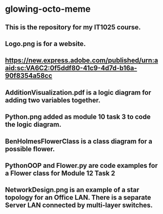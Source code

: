 # glowing-octo-meme
## This is the repository for my IT1025 course.
## Logo.png is for a website.
## https://new.express.adobe.com/published/urn:aaid:sc:VA6C2:0f5ddf80-41c9-4d7d-b16a-90f8354a58cc
## AdditionVisualization.pdf is a logic diagram for adding two variables together.
## Python.png added as module 10 task 3 to code the logic diagram.
## BenHolmesFlowerClass is a class diagram for a possible flower.
## PythonOOP and Flower.py are code examples for a Flower class for Module 12 Task 2
## NetworkDesign.png is an example of a star topology for an Office LAN. There is a separate Server LAN connected by multi-layer switches. 
